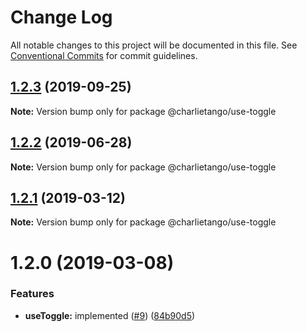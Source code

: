 # Change Log

All notable changes to this project will be documented in this file.
See [Conventional Commits](https://conventionalcommits.org) for commit guidelines.

## [1.2.3](https://github.com/charlie-tango/hooks/compare/@charlietango/use-toggle@1.2.2...@charlietango/use-toggle@1.2.3) (2019-09-25)

**Note:** Version bump only for package @charlietango/use-toggle

## [1.2.2](https://github.com/charlie-tango/hooks/compare/@charlietango/use-toggle@1.2.1...@charlietango/use-toggle@1.2.2) (2019-06-28)

**Note:** Version bump only for package @charlietango/use-toggle

## [1.2.1](https://github.com/charlie-tango/hooks/compare/@charlietango/use-toggle@1.2.0...@charlietango/use-toggle@1.2.1) (2019-03-12)

**Note:** Version bump only for package @charlietango/use-toggle

# 1.2.0 (2019-03-08)

### Features

- **useToggle:** implemented ([#9](https://github.com/charlie-tango/hooks/issues/9)) ([84b90d5](https://github.com/charlie-tango/hooks/commit/84b90d5))
